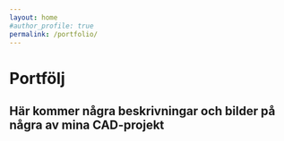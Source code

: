 ```yaml
---
layout: home
#author_profile: true
permalink: /portfolio/
---
```

# Portfölj

## Här kommer några beskrivningar och bilder på några av mina CAD-projekt 